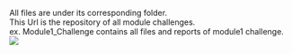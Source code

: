 All files are under its corresponding folder.
<br>
This Url is the repository of all module challenges.
<br>
ex. Module1_Challenge contains all files and reports of module1 challenge.
![](https://t3.ftcdn.net/jpg/03/17/02/66/360_F_317026621_gxBKhW9g1aUgU0kMO5q2ROmfzDmN6zvd.jpg)
